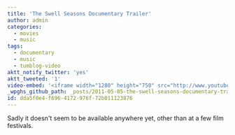 ```yaml
---
title: 'The Swell Seasons Documentary Trailer'
author: admin
categories:
  - movies
  - music
tags:
  - documentary
  - music
  - tumblog-video
aktt_notify_twitter: 'yes'
aktt_tweeted: '1'
video-embed: '<iframe width="1280" height="750" src="http://www.youtube.com/embed/--Sn2iLF0Pc?rel=0&amp;hd=1" frameborder="0" allowfullscreen></iframe>'
_wpghs_github_path: _posts/2011-05-05-the-swell-seasons-documentary-trailer.md
id: dda5f0e4-f696-4172-976f-72b011123876
---
```

<p>Sadly it doesn't seem to be available anywhere yet, other than at a few film festivals.</p>
